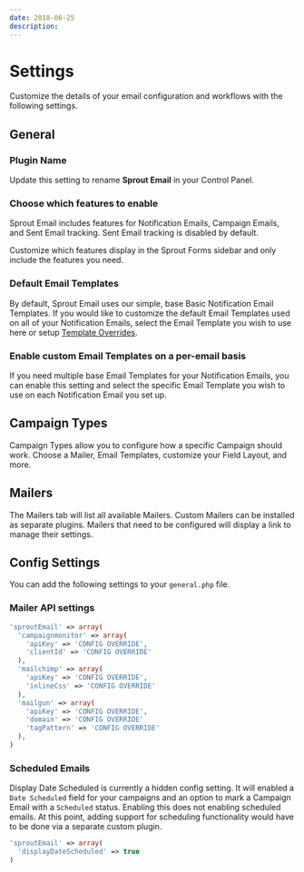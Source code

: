 ```yaml
---
date: 2018-06-25
description: 
---
```


# Settings

Customize the details of your email configuration and workflows with the following settings.

## General

### Plugin Name

Update this setting to rename **Sprout Email** in your Control Panel.

### Choose which features to enable

Sprout Email includes features for Notification Emails, Campaign Emails, and Sent Email tracking. Sent Email tracking is disabled by default.

Customize which features display in the Sprout Forms sidebar and only include the features you need.

### Default Email Templates

By default, Sprout Email uses our simple, base Basic Notification Email Templates. If you would like to customize the default Email Templates used on all of your Notification Emails, select the Email Template you wish to use here or setup [Template Overrides](../email/template-overrides.md). 

### Enable custom Email Templates on a per-email basis

If you need multiple base Email Templates for your Notification Emails, you can enable this setting and select the specific Email Template you wish to use on each Notification Email you set up.

## Campaign Types

Campaign Types allow you to configure how a specific Campaign should work. Choose a Mailer, Email Templates, customize your Field Layout, and more.

## Mailers

The Mailers tab will list all available Mailers. Custom Mailers can be installed as separate plugins. Mailers that need to be configured will display a link to manage their settings.   

## Config Settings

You can add the following settings to your `general.php` file.

### Mailer API settings

``` php
'sproutEmail' => array(
  'campaignmonitor' => array(
    'apiKey' => 'CONFIG OVERRIDE',
    'clientId' => 'CONFIG OVERRIDE'
  ),
  'mailchimp' => array(
    'apiKey' => 'CONFIG OVERRIDE',
    'inlineCss' => 'CONFIG OVERRIDE'
  ),
  'mailgun' => array(
    'apiKey' => 'CONFIG OVERRIDE',
    'domain' => 'CONFIG OVERRIDE'
    'tagPattern' => 'CONFIG OVERRIDE'
  ),
)
```

### Scheduled Emails

Display Date Scheduled is currently a hidden config setting. It will enabled a `Date Scheduled` field for your campaigns and an option to mark a Campaign Email with a `Scheduled` status. Enabling this does not enabling scheduled emails. At this point, adding support for scheduling functionality would have to be done via a separate custom plugin.

``` php
'sproutEmail' => array(
  'displayDateScheduled' => true
)
```